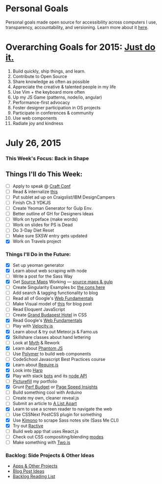 Personal Goals
==============

Personal goals made open source for accessibility across computers I use, transparency, accountability, and versioning. Learn more about it [here](http://una.github.io/personal-goals-guide/).

# Overarching Goals for 2015: [Just do it.](http://una.github.io/2015-resolutions/)
1. Build quickly, ship things, and learn.
2. Contribute to Open Source
3. Share knowledge as often as possible
4. Appreciate the creative & talented people in my life
5. Use Vim + the keyboard more often
6. Up my JS Game (patterns, node/io, angular)
7. Performance-first advocacy
8. Foster designer participation in OS projects
9. Participate in conferences & community
10. Use web components
11. Radiate joy and kindness

# July 26, 2015

### This Week's Focus: Back in Shape

## Things I'll do This Week:

- [ ] Apply to speak @ [Craft Conf](http://craft-conf.com/2016/about)
- [ ] Read & internalize [this](http://reactfordesigners.com/labs/reactjs-introduction-for-people-who-know-just-enough-jquery-to-get-by/)
- [ ] Put sublet ad up on Craigslist/IBM DesignCampers
- [ ] Finish Ch.3 YDKJS
- [ ] Create Yeoman Generator for Gulp Env.
- [ ] Better outline of GH for Designers Ideas
- [ ] Work on typeface (make words)
- [ ] Work on slides for PS is Dead
- [ ] Do 3-Day Diet Reset
- [ ] Make sure SXSW entry gets updated
- [x] Work on Travels project

### Things I'll Do in the Future:
- [x] Set up yeoman generator
- [x] Learn about web scraping with node
- [ ] Write a post for the Sass Way
- [x] Get [Source Maps](http://www.sitepoint.com/using-source-maps-debug-sass-chrome/) Working &mdash; [source maps & gulp](https://github.com/floridoo/gulp-sourcemaps)
- [ ] Create Singularity Examples bc [the cons here](http://web-design-weekly.com/2014/04/06/grid-frameworks-sass/)
- [ ] Add search & tagging functionality to blog
- [ ] Read all of Google's [Web Fundamentals](https://developers.google.com/web/fundamentals/)
- [ ] Make Visual model of [this](http://ilikekillnerds.com/2014/07/what-a-front-end-developer-workflow-looks-like-in-20142015/) for blog post
- [ ] Read Eloquent JavaScript
- [ ] Create [Grand Budapest Hotel](https://www.behance.net/gallery/16495771/The-Grand-Budapest-Hotel-Flat) in CSS
- [x] Read Google's [Web Fundamentals](https://developers.google.com/web/fundamentals/)
- [ ] Play with [Velocity.js](http://www.smashingmagazine.com/2014/06/18/faster-ui-animations-with-velocity-js/)
- [x] Learn about & try out Meteor.js & Famo.us
- [x] Skillshare classes about hand lettering
- [ ] Look at [Myth](http://www.myth.io/) & Rework
- [x] Learn about [Phantom JS](http://phantomjs.org/)
- [ ] Use [Polymer](https://www.polymer-project.org/) to build web components
- [ ] CodeSchool Javascript Best Practices course
- [x] Learn about [Require.js](http://requirejs.org/)
- [x] Look into [Harp](http://harpjs.com/)
- [x] Play with slack [bots](https://api.slack.com/bot-users) and its [node API](https://github.com/slackhq/node-slack-client)
- [ ] [Picturefill](http://scottjehl.github.io/picturefill/) my portfolio
- [x] Grunt [Perf Budget](https://www.npmjs.com/package/grunt-perfbudget) or [Page Speed Insights](https://www.npmjs.com/package/psi)
- [ ] Build something cool with Arduino
- [ ] Create my own, cleaner reveal.js
- [ ] Submit an article to [A List Apart](http://alistapart.com/about/contribute)
- [x] Learn to use a screen reader to navigate the web
- [ ] Use CSSNext PostCSS plugin for something
- [x] Use [Kimono](https://www.kimonolabs.com/learn/calling-an-api) to scrape Sass notes site (Sass Me CLI)
- [x] Try out [Ractive](http://ractivejs.org)
- [ ] Build web app that uses React.js
- [ ] Check out CSS compositing/blending [modes](http://www.w3.org/TR/compositing-1/)
- [ ] Make something with [Two.js](http://jonobr1.github.io/two.js/)

### Backlog: Side Projects & Other Ideas
- [Apps & Other Projects](https://github.com/una/personal-goals/blob/master/ideas-and-misc/app-ideas.md)
- [Blog Post Ideas](https://github.com/una/personal-goals/blob/master/ideas-and-misc/blog-ideas.md)
- [Backlog Reading List](https://github.com/una/personal-goals/tree/master/content-list)

